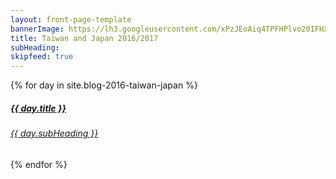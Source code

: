 ```yaml
---
layout: front-page-template
bannerImage: https://lh3.googleusercontent.com/xPzJEoAiq4TPFHPlvo20IFHXXtFLS-1RjPg9KqE3ZVSwRCXRoejFggRntSyuQmhIfciwYW3Y-_mFWe7L44aKi_08Un1w-lNU7KWgCVDhYTr6k8Ygi461ktrMsIHs8mSfTRzxWPpL7Q=w2400
title: Taiwan and Japan 2016/2017
subHeading: 
skipfeed: true
---
```


<div class="text-uppercase adventure-list experience">
  {% for day in site.blog-2016-taiwan-japan %}
    <div class="col-md-6 col-sm-6 animated fadeInUp" data-wow-delay="0.1s" data-wow-duration="1s">
      <a href="{{day.url | prepend: site.baseurl}}">
        <img src="{{ day.bannerImage }}"  alt="" class="img-responsive">
        <div class="overlay-lnk text-uppercase text-center">
          <i class="icon icon-streetsign"></i>
          <h5>{{ day.title }}</h5>
          <h6>{{ day.subHeading }}</h6>
        </div>
      </a>
    </div>
  {% endfor %}
</div>
